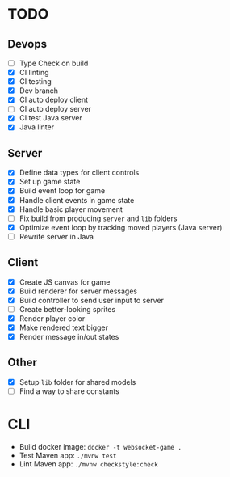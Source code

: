 # TODO

## Devops
- [ ] Type Check on build
- [x] CI linting
- [x] CI testing
- [x] Dev branch
- [x] CI auto deploy client
- [ ] CI auto deploy server
- [x] CI test Java server
- [x] Java linter

## Server
- [x] Define data types for client controls
- [x] Set up game state
- [x] Build event loop for game
- [x] Handle client events in game state
- [x] Handle basic player movement
- [ ] Fix build from producing `server` and `lib` folders
- [x] Optimize event loop by tracking moved players (Java server)
- [ ] Rewrite server in Java

## Client
- [x] Create JS canvas for game
- [x] Build renderer for server messages
- [x] Build controller to send user input to server
- [ ] Create better-looking sprites
- [x] Render player color
- [x] Make rendered text bigger
- [x] Render message in/out states

## Other
- [x] Setup `lib` folder for shared models
- [ ] Find a way to share constants

# CLI
- Build docker image: `docker -t websocket-game .`
- Test Maven app: `./mvnw test`
- Lint Maven app: `./mvnw checkstyle:check`